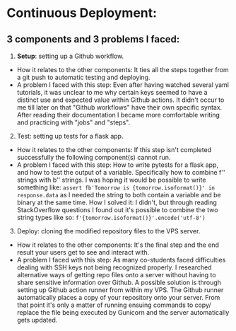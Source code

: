 # Continuous Deployment:

## 3 components and 3 problems I faced:

1. **Setup**: setting up a Github workflow. 
*    How it relates to the other components: It ties all the steps together from a git push to automatic testing and deploying.  
*    A problem I faced with this step: Even after having watched several yaml tutorials, it was unclear to me why certain keys seemed to have a distinct use and expected value within Github actions. It didn't occur to me till later on that "Github workflows" have their own specific syntax. After reading their documentation I became more comfortable writing and practicing with "jobs" and "steps".
2. Test: setting up tests for a flask app. 
*    How it relates to the other components: If this step isn't completed successfully the following component(s) cannot run.
*    A problem I faced with this step: How to write pytests for a flask app, and how to test the output of a variable. Specifically how to combine f'' strings with b'' strings. I was hoping it would be possible to write something like: `assert fb'Tomorrow is {tomorrow.isoformat()}' in response.data` as I needed the string to both contain a variable and be binary at the same time. How I solved it: I didn't, but through reading StackOverflow questions I found out it's possible to combine the two string types like so: `f'{tomorrow.isoformat()}'.encode('utf-8')`
3. Deploy: cloning the modified repository files to the VPS server. 
*    How it relates to the other components: It's the final step and the end result your users get to see and interact with. 
*    A problem I faced with this step: As many co-students faced difficulties dealing with SSH keys not being recognized properly. I researched alternative ways of getting repo files onto a server without having to share sensitive information over Github. A possible solution is through setting up Github action runner from within my VPS. The Github runner automatically places a copy of your repository onto your server. From that point it's only a matter of running ensuing commands to copy/ replace the file being executed by Gunicorn and the server automatically gets updated.  
